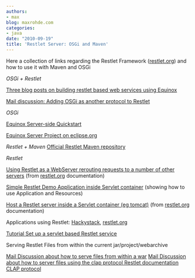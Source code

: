 ```yaml
---
authors:
- max
blog: maxrohde.com
categories:
- java
date: "2010-09-19"
title: 'Restlet Server: OSGi and Maven'
---
```


Here a collection of links regarding the Restlet Framework ([restlet.org](http://restlet.org)) and how to use it with Maven and OSGi

_OSGi + Restlet_

[Three blog posts on building restlet based web services using Equinox](http://blog.wolfgang-werner.net/building-on-equinox-and-restlet-1/)

[Mail discussion: Adding OSGi as another protocol to Restlet](http://osdir.com/ml/java.restlet/2008-05/msg00050.html)

_OSGi_

[Equinox Server-side Quickstart](http://www.eclipse.org/equinox/server/http_quickstart.php)

[Equinox Server Project on eclipse.org](http://www.eclipse.org/equinox/server/)

_Restlet + Maven_ [Official Restlet Maven repository](http://www.restlet.org/downloads/maven)

_Restlet_

[Using Restlet as a WebServer rerouting requests to a number of other servers](http://wiki.restlet.org/docs_2.0/13-restlet/24-restlet/182-restlet.html) (from [restlet.org](http://restlet.org) documentation)

[Simple Restlet Demo Application inside Servlet container](http://danilogurovich.wordpress.com/2008/09/23/a-simple-restlet-demo-application/) (showing how to use Application and Resources)

[Host a Restlet server inside a Servlet container (eg tomcat)](http://wiki.restlet.org/docs_2.0/13-restlet/275-restlet/312-restlet.html) (from [restlet.org](http://restlet.org) documentation)

Applications using Restlet: [Hackystack](http://excitedcuriosity.wordpress.com/2007/05/04/4h-with-philip/), [restlet.org](http://restlet.org)

[Tutorial Set up a servlet based Restlet service](http://vatsalad.wordpress.com/2010/01/13/how-to-setup-a-servlet-based-restlet-webservice/)

Serving Restlet Files from within the current jar/project/webarchive

[Mail Discussion about how to serve files from within a war](http://restlet-discuss.1400322.n2.nabble.com/Server-side-includes-for-org-restlet-resource-Directory-td4860119.html) [Mail Discussion about how to server files using the clap protocol Restlet documentation CLAP protocol](http://www.mail-archive.com/discuss@restlet.tigris.org/msg05336.html)
